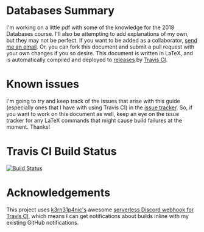# Databases Summary
I'm working on a little pdf with some of the knowledge for the 2018 Databases course. I'll also be attempting to add explanations of my own, but they may not be perfect. If you want to be added as a collaborator, [send me an email](mailto:github-contact@jacobsburley.com). Or, you can fork this document and submit a pull request with your own changes if you so desire. This document is written in LaTeX, and is automatically compiled and deployed to [releases](https://github.com/jc0b/Databases/releases) by [Travis CI](http://travis-ci.org).

# Known issues
I'm going to try and keep track of the issues that arise with this guide (especially ones that I have with using Travis CI) in the [issue tracker](https://github.com/jc0b/Databases/issues). So, if you want to work on this document as well, keep an eye on the issue tracker for any LaTeX commands that might cause build failures at the moment.
Thanks!

# Travis CI Build Status
[![Build Status](https://travis-ci.org/jc0b/Databases.svg?branch=master)](https://travis-ci.org/jc0b/Databases)

# Acknowledgements
This project uses [k3rn31p4nic's](https://github.com/k3rn31p4nic) awesome [serverless Discord webhook for Travis CI](https://github.com/k3rn31p4nic/travis-ci-discord-webhook), which means I can get notifications about builds inline with my existing GitHub notifications.
